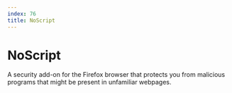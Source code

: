 ```yaml
---
index: 76
title: NoScript
---
```

# NoScript

A security add-on for the Firefox browser that protects you from malicious programs that might be present in unfamiliar webpages.
